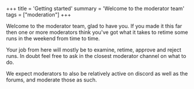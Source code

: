 +++
title = 'Getting started'
summary = 'Welcome to the moderator team'
tags = ["moderation"]
+++

Welcome to the moderator team, glad to have you. If you made it this far
then one or more moderators think you've got what it takes to retime
some runs in the weekend from time to time.

Your job from here will mostly be to examine, retime, approve and reject
runs. In doubt feel free to ask in the closest moderator channel on what
to do.

We expect moderators to also be relatively active on discord as well as
the forums, and moderate those as such.

